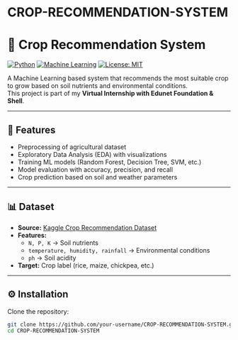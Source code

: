 # CROP-RECOMMENDATION-SYSTEM
# 🌱 Crop Recommendation System

[![Python](https://img.shields.io/badge/Python-3.8%2B-blue.svg)](https://www.python.org/)
[![Machine Learning](https://img.shields.io/badge/Machine%20Learning-RandomForest%2C%20SVM-green)]()
[![License: MIT](https://img.shields.io/badge/License-MIT-yellow.svg)](LICENSE)

A Machine Learning based system that recommends the most suitable crop to grow based on soil nutrients and environmental conditions.  
This project is part of my **Virtual Internship with Edunet Foundation & Shell**.

---

## 🚀 Features
- Preprocessing of agricultural dataset  
- Exploratory Data Analysis (EDA) with visualizations  
- Training ML models (Random Forest, Decision Tree, SVM, etc.)  
- Model evaluation with accuracy, precision, and recall  
- Crop prediction based on soil and weather parameters  

---

## 📊 Dataset
- **Source:** [Kaggle Crop Recommendation Dataset](https://www.kaggle.com/datasets/atharvaingle/crop-recommendation-dataset)  
- **Features:**
  - `N, P, K` → Soil nutrients  
  - `temperature, humidity, rainfall` → Environmental conditions  
  - `ph` → Soil acidity  
- **Target:** Crop label (rice, maize, chickpea, etc.)  

---

## ⚙️ Installation
Clone the repository:
```bash
git clone https://github.com/your-username/CROP-RECOMMENDATION-SYSTEM.git
cd CROP-RECOMMENDATION-SYSTEM
